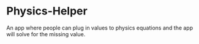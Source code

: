 # Physics-Helper
An app where people can plug in values to physics equations and the app will solve for the missing value.
